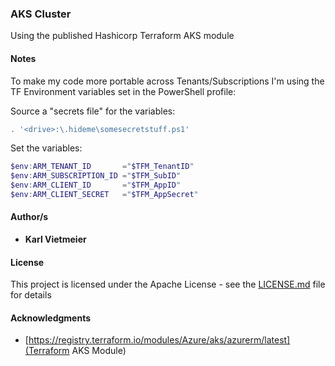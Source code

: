 ### AKS Cluster

Using the published Hashicorp Terraform AKS module

#### Notes

To make my code more portable across Tenants/Subscriptions I'm using the TF Environment variables set in the PowerShell profile:  

Source a "secrets file" for the variables:

```powershell
. '<drive>:\.hideme\somesecretstuff.ps1'
```

Set the variables:

```powershell
$env:ARM_TENANT_ID       ="$TFM_TenantID"
$env:ARM_SUBSCRIPTION_ID ="$TFM_SubID"
$env:ARM_CLIENT_ID       ="$TFM_AppID"
$env:ARM_CLIENT_SECRET   ="$TFM_AppSecret"
```
  
#### Author/s

* **Karl Vietmeier**

#### License

This project is licensed under the Apache License - see the [LICENSE.md](LICENSE.md) file for details

#### Acknowledgments

* [https://registry.terraform.io/modules/Azure/aks/azurerm/latest](Terraform AKS Module)
